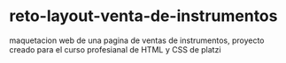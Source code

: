 # reto-layout-venta-de-instrumentos

maquetacion web de una pagina de ventas de instrumentos, proyecto creado para el curso profesianal de HTML y CSS de platzi 
